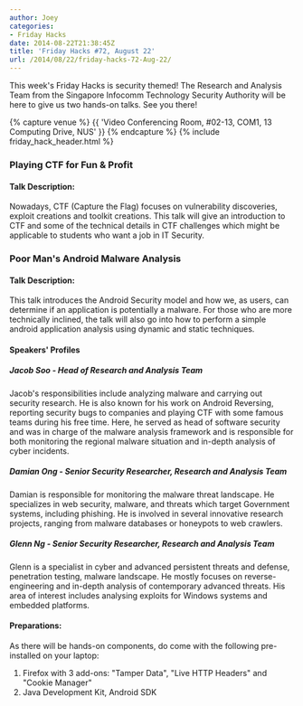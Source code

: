 ```yaml
---
author: Joey
categories:
- Friday Hacks
date: 2014-08-22T21:38:45Z
title: 'Friday Hacks #72, August 22'
url: /2014/08/22/friday-hacks-72-Aug-22/
---
```


This week's Friday Hacks is security themed! The Research and Analysis Team from the Singapore Infocomm Technology Security Authority will be here to give us two hands-on talks. See you there!

{% capture venue %}
    {{   'Video Conferencing Room, #02-13, COM1, 13 Computing Drive, NUS' }}
{% endcapture %}
{% include friday_hack_header.html %}


### Playing CTF for Fun & Profit

#### Talk Description:

Nowadays, CTF (Capture the Flag) focuses on vulnerability discoveries, exploit creations and toolkit creations. This talk will give an introduction to CTF and some of the technical details in CTF challenges which might be applicable to students who want a job in IT Security.

### Poor Man's Android Malware Analysis

#### Talk Description:

This talk introduces the Android Security model and how we, as users, can determine if an application is potentially a malware. For those who are more technically inclined, the talk will also go into how to perform a simple android application analysis using dynamic and static techniques.

#### Speakers' Profiles

##### Jacob Soo - Head of Research and Analysis Team
Jacob's responsibilities include analyzing malware and carrying out security research. He is also known for his work on Android Reversing, reporting security bugs to companies and playing CTF with some famous teams during his free time. Here, he served as head of software security and was in charge of the malware analysis framework and is responsible for both monitoring the regional malware situation and in-depth analysis of cyber incidents.

##### Damian Ong - Senior Security Researcher, Research and Analysis Team
Damian is responsible for monitoring the malware threat landscape. He specializes in web security, malware, and threats which target Government systems, including phishing. He is involved in several innovative research projects, ranging from malware databases or honeypots to web crawlers.

##### Glenn Ng - Senior Security Researcher, Research and Analysis Team
Glenn is a specialist in cyber and advanced persistent threats and defense, penetration testing, malware landscape. He mostly focuses on reverse-engineering and in-depth analysis of contemporary advanced threats. His area of interest includes analysing exploits for Windows systems and embedded platforms.

#### Preparations:

As there will be hands-on components, do come with the following pre-installed on your laptop:<br>
1. Firefox with 3 add-ons: "Tamper Data", "Live HTTP Headers" and "Cookie Manager"<br>
2. Java Development Kit, Android SDK
